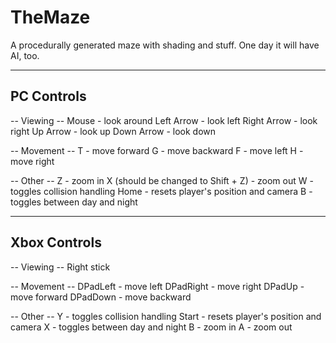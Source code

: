 TheMaze
=======
A procedurally generated maze with shading and stuff. One day it will have AI, too.

-----------
PC Controls
-----------

-- Viewing --
Mouse - look around 
Left Arrow - look left
Right Arrow - look right
Up Arrow - look up
Down Arrow - look down

-- Movement --
T - move forward
G - move backward
F - move left
H - move right

-- Other --
Z - zoom in
X (should be changed to Shift + Z) - zoom out
W - toggles collision handling
Home - resets player's position and camera
B - toggles between day and night

-------------
Xbox Controls
-------------

-- Viewing --
Right stick

-- Movement --
DPadLeft - move left
DPadRight - move right
DPadUp - move forward
DPadDown - move backward

-- Other --
Y - toggles collision handling
Start - resets player's position and camera
X - toggles between day and night
B - zoom in
A - zoom out
